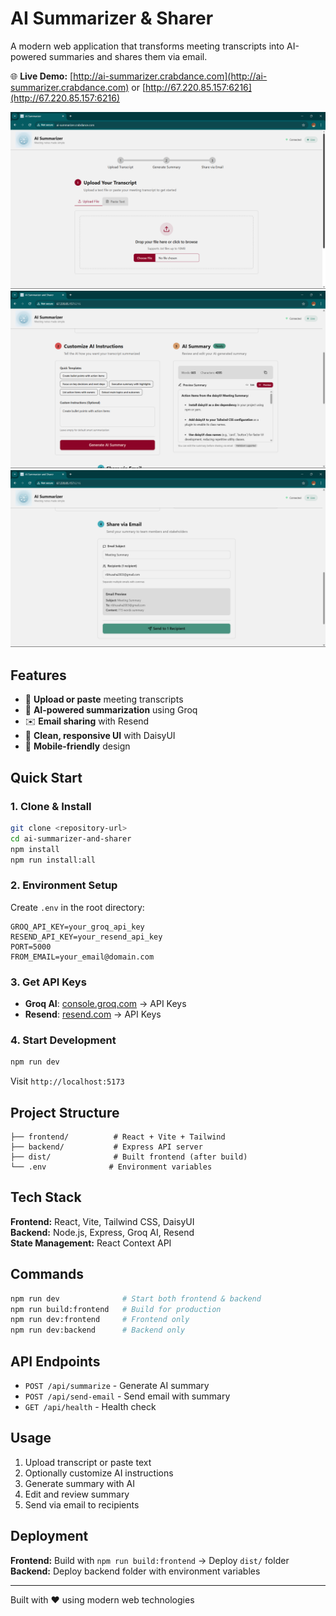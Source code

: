 # AI Summarizer & Sharer

A modern web application that transforms meeting transcripts into AI-powered summaries and shares them via email.

🌐 **Live Demo:** [http://ai-summarizer.crabdance.com](http://ai-summarizer.crabdance.com) or [http://67.220.85.157:6216](http://67.220.85.157:6216)

![Screenshot 1](/assets/screenshot1.png)
![Screenshot 2](/assets/screenshot2.png)
![Screenshot 3](/assets/screenshot3.png)

## Features

- 📄 **Upload or paste** meeting transcripts
- 🤖 **AI-powered summarization** using Groq
- ✉️ **Email sharing** with Resend
- 🎨 **Clean, responsive UI** with DaisyUI
- 📱 **Mobile-friendly** design

## Quick Start

### 1. Clone & Install

```bash
git clone <repository-url>
cd ai-summarizer-and-sharer
npm install
npm run install:all
```

### 2. Environment Setup

Create `.env` in the root directory:

```env
GROQ_API_KEY=your_groq_api_key
RESEND_API_KEY=your_resend_api_key
PORT=5000
FROM_EMAIL=your_email@domain.com
```

### 3. Get API Keys

- **Groq AI**: [console.groq.com](https://console.groq.com/) → API Keys
- **Resend**: [resend.com](https://resend.com/) → API Keys

### 4. Start Development

```bash
npm run dev
```

Visit `http://localhost:5173`

## Project Structure

```
├── frontend/          # React + Vite + Tailwind
├── backend/           # Express API server
├── dist/              # Built frontend (after build)
└── .env              # Environment variables
```

## Tech Stack

**Frontend:** React, Vite, Tailwind CSS, DaisyUI  
**Backend:** Node.js, Express, Groq AI, Resend  
**State Management:** React Context API

## Commands

```bash
npm run dev              # Start both frontend & backend
npm run build:frontend   # Build for production
npm run dev:frontend     # Frontend only
npm run dev:backend      # Backend only
```

## API Endpoints

- `POST /api/summarize` - Generate AI summary
- `POST /api/send-email` - Send email with summary
- `GET /api/health` - Health check

## Usage

1. Upload transcript or paste text
2. Optionally customize AI instructions
3. Generate summary with AI
4. Edit and review summary
5. Send via email to recipients

## Deployment

**Frontend:** Build with `npm run build:frontend` → Deploy `dist/` folder  
**Backend:** Deploy backend folder with environment variables

---

Built with ❤️ using modern web technologies
